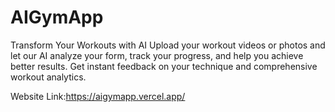# AIGymApp

Transform Your Workouts with AI
Upload your workout videos or photos and let our AI analyze your form, track your progress, and help you achieve better results. Get instant feedback on your technique and comprehensive workout analytics.

Website Link:https://aigymapp.vercel.app/

